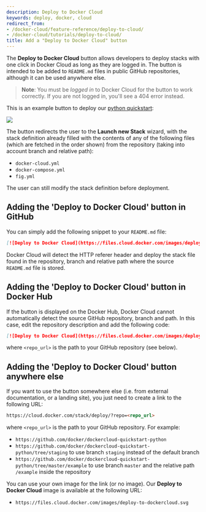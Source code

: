 ```yaml
---
description: Deploy to Docker Cloud
keywords: deploy, docker, cloud
redirect_from:
- /docker-cloud/feature-reference/deploy-to-cloud/
- /docker-cloud/tutorials/deploy-to-cloud/
title: Add a "Deploy to Docker Cloud" button
---
```


The **Deploy to Docker Cloud** button allows developers to deploy stacks with
one click in Docker Cloud as long as they are logged in. The button is intended
to be added to `README.md` files in public GitHub repositories, although it can
be used anywhere else.

> **Note**: You must be _logged in_ to Docker Cloud for the button to work correctly. If you are not logged in, you'll see a 404 error instead.

This is an example button to deploy our <a href="https://github.com/docker/dockercloud-quickstart-python" target="_blank">python quickstart</a>:

<a href="https://cloud.docker.com/stack/deploy/?repo=https://github.com/docker/dockercloud-quickstart-python" target="_blank"><img src="https://files.cloud.docker.com/images/deploy-to-dockercloud.svg"></a>

The button redirects the user to the **Launch new Stack** wizard, with the stack definition already filled with the contents of any of the following files (which are fetched in the order shown) from the repository (taking into account branch and relative path):

* `docker-cloud.yml`
* `docker-compose.yml`
* `fig.yml`

The user can still modify the stack definition before deployment.



## Adding the 'Deploy to Docker Cloud' button in GitHub

You can simply add the following snippet to your `README.md` file:

```md
[![Deploy to Docker Cloud](https://files.cloud.docker.com/images/deploy-to-dockercloud.svg)](https://cloud.docker.com/stack/deploy/)
```

Docker Cloud will detect the HTTP referer header and deploy the stack file found in the repository, branch and relative path where the source `README.md` file is stored.


## Adding the 'Deploy to Docker Cloud' button in Docker Hub

If the button is displayed on the Docker Hub, Docker Cloud cannot automatically detect the source GitHub repository, branch and path. In this case, edit the repository description and add the following code:

```md
[![Deploy to Docker Cloud](https://files.cloud.docker.com/images/deploy-to-dockercloud.svg)](https://cloud.docker.com/stack/deploy/?repo=<repo_url>)
```

where `<repo_url>` is the path to your GitHub repository (see below).


## Adding the 'Deploy to Docker Cloud' button anywhere else

If you want to use the button somewhere else (i.e. from external documentation, or a landing site), you just need to create a link to the following URL:

```html
https://cloud.docker.com/stack/deploy/?repo=<repo_url>
```

where `<repo_url>` is the path to your GitHub repository. For example:

* `https://github.com/docker/dockercloud-quickstart-python`
* `https://github.com/docker/dockercloud-quickstart-python/tree/staging` to use branch `staging` instead of the default branch
* `https://github.com/docker/dockercloud-quickstart-python/tree/master/example` to use branch `master` and the relative path `/example` inside the repository

You can use your own image for the link (or no image). Our **Deploy to Docker Cloud** image is available at the following URL:

* `https://files.cloud.docker.com/images/deploy-to-dockercloud.svg`
